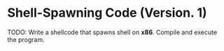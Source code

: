 # Shell-Spawning Code (Version. 1)

TODO: Write a shellcode that spawns shell on **x86**. Compile and execute the program.
